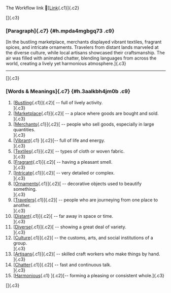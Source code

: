 The Workflow link
👏[[Link](https://www.google.com/url?q=http://www.google.com&sa=D&source=editors&ust=1759054772173058&usg=AOvVaw1L8AfdpHHRdTjE7KRrdex2){.c1}]{.c2}

[]{.c3}

### [Paragraph]{.c7} {#h.mpda4mgbgq73 .c9}

[In the bustling marketplace, merchants displayed vibrant textiles,
fragrant spices, and intricate ornaments. Travelers from distant lands
marveled at the diverse culture, while local artisans showcased their
craftsmanship. The air was filled with animated chatter, blending
languages from across the world, creating a lively yet harmonious
atmosphere.]{.c3}

------------------------------------------------------------------------

[]{.c3}

### [Words & Meanings]{.c7} {#h.3aalkbh4jm0b .c9}

1.  [[Bustling](https://www.google.com/url?q=http://www.google.com&sa=D&source=editors&ust=1759054772174191&usg=AOvVaw1OeTR5Mh62YRrQ2KIbg88D){.c1}]{.c2}[ --
    full of lively activity.\
    ]{.c3}
2.  [[Marketplace](https://www.google.com/url?q=http://www.google.com&sa=D&source=editors&ust=1759054772174415&usg=AOvVaw3xeTRuG1uyQFxUfRaUt4Hs){.c1}]{.c2}[ --
    a place where goods are bought and sold.\
    ]{.c3}
3.  [[Merchants](https://www.google.com/url?q=http://www.google.com&sa=D&source=editors&ust=1759054772174635&usg=AOvVaw0HeV-tWgW79VNdxuSlv9aY){.c1}]{.c2}[ --
    people who sell goods, especially in large quantities.\
    ]{.c3}
4.  [[Vibrant](https://www.google.com/url?q=http://www.google.com&sa=D&source=editors&ust=1759054772174883&usg=AOvVaw04v9n9WyDtfiK1CGjgjRpL){.c1}
    ]{.c2}[-- full of life and energy.\
    ]{.c3}
5.  [[Textiles](https://www.google.com/url?q=http://www.google.com&sa=D&source=editors&ust=1759054772175065&usg=AOvVaw1juUztoTJ0Na4dNnF8BAgQ){.c1}]{.c2}[ --
    types of cloth or woven fabric.\
    ]{.c3}
6.  [[Fragrant](https://www.google.com/url?q=http://www.google.com&sa=D&source=editors&ust=1759054772175260&usg=AOvVaw0VplrnBm25ewahM3AiZfyW){.c1}]{.c2}[ --
    having a pleasant smell.\
    ]{.c3}
7.  [[Intricate](https://www.google.com/url?q=http://www.google.com&sa=D&source=editors&ust=1759054772175481&usg=AOvVaw16cmWx8kJHijfh_0faUA9k){.c1}]{.c2}[ --
    very detailed or complex.\
    ]{.c3}
8.  [[Ornaments](https://www.google.com/url?q=http://www.google.com&sa=D&source=editors&ust=1759054772175678&usg=AOvVaw22SMl3LGd_2_touZ9Q6F8s){.c1}]{.c2}[ --
    decorative objects used to beautify something.\
    ]{.c3}
9.  [[Travelers](https://www.google.com/url?q=http://www.google.com&sa=D&source=editors&ust=1759054772175924&usg=AOvVaw08bFHzTTIt1CLZFZZZsFLK){.c1}]{.c2}[ --
    people who are journeying from one place to another.\
    ]{.c3}
10. [[Distant](https://www.google.com/url?q=http://www.google.com&sa=D&source=editors&ust=1759054772176170&usg=AOvVaw3tKKaLyoG9Lz47bnn5gKwA){.c1}]{.c2}[ --
    far away in space or time.\
    ]{.c3}
11. [[Diverse](https://www.google.com/url?q=http://www.google.com&sa=D&source=editors&ust=1759054772176372&usg=AOvVaw1Rz4FFqlISH5fu208EnNjp){.c1}]{.c2}[ --
    showing a great deal of variety.\
    ]{.c3}
12. [[Culture](https://www.google.com/url?q=http://www.google.com&sa=D&source=editors&ust=1759054772176571&usg=AOvVaw1RstC9BwT7nQApluYGoDs9){.c1}]{.c2}[ --
    the customs, arts, and social institutions of a group.\
    ]{.c3}
13. [[Artisans](https://www.google.com/url?q=http://www.google.com&sa=D&source=editors&ust=1759054772176829&usg=AOvVaw3cswBS6Hq693-IW5kgmmOu){.c1}]{.c2}[ --
    skilled craft workers who make things by hand.\
    ]{.c3}
14. [[Chatter](https://www.google.com/url?q=http://www.google.com&sa=D&source=editors&ust=1759054772177067&usg=AOvVaw1DL8NfVH3f4NN8LxLZ_G_K){.c1}]{.c2}[ --
    fast and continuous talk.\
    ]{.c3}
15. [[Harmonious](https://www.google.com/url?q=http://www.google.com&sa=D&source=editors&ust=1759054772177270&usg=AOvVaw0qT0IaJX082B_GUdLuukZC){.c1}
    ]{.c2}[-- forming a pleasing or consistent whole.]{.c3}

[]{.c3}
